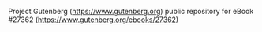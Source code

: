 Project Gutenberg (https://www.gutenberg.org) public repository for eBook #27362 (https://www.gutenberg.org/ebooks/27362)
